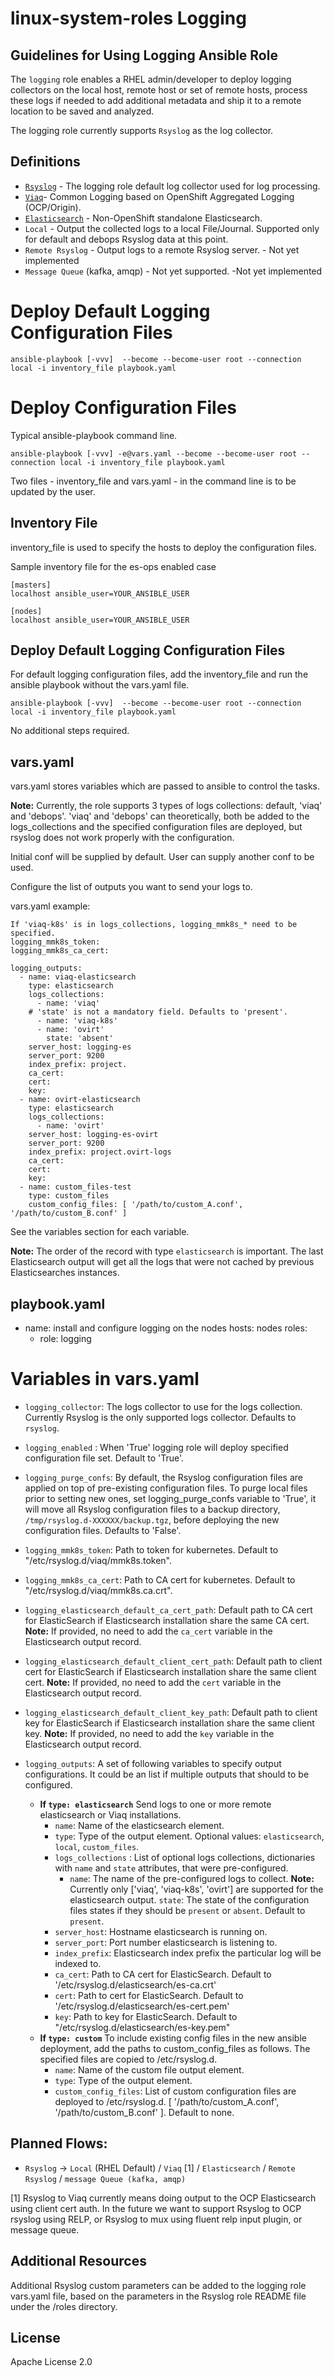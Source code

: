 linux-system-roles Logging
==========================

Guidelines for Using Logging Ansible Role
-----------------------------------------

The `logging` role enables a RHEL admin/developer to deploy logging collectors on the local host, remote host or set of remote hosts,
process these logs if needed to add additional metadata and ship it to a remote location to be saved and analyzed.

The logging role currently supports `Rsyslog` as the log collector.

Definitions
-----------

  - [`Rsyslog`](https://www.rsyslog.com/) - The logging role default log collector used for log processing.
  - [`Viaq`](https://docs.okd.io/latest/install_config/aggregate_logging.html)- Common Logging based on OpenShift Aggregated Logging (OCP/Origin).
  - [`Elasticsearch`](https://www.elastic.co/) - Non-OpenShift standalone Elasticsearch.
  - `Local` - Output the collected logs to a local File/Journal. Supported only for default and debops Rsyslog data at this point.
  - `Remote Rsyslog` - Output logs to a remote Rsyslog server. - Not yet implemented
  - `Message Queue` (kafka, amqp) - Not yet supported. -Not yet implemented

Deploy Default Logging Configuration Files
==========================================


``` ansible-playbook [-vvv]  --become --become-user root --connection local -i inventory_file playbook.yaml ```


Deploy Configuration Files
===========================

Typical ansible-playbook command line.

``` ansible-playbook [-vvv] -e@vars.yaml --become --become-user root --connection local -i inventory_file playbook.yaml ```

Two files - inventory_file and vars.yaml - in the command line is to be updated by the user.

Inventory File
--------------
inventory_file is used to specify the hosts to deploy the configuration files.

   Sample inventory file for the es-ops enabled case
```
[masters]
localhost ansible_user=YOUR_ANSIBLE_USER

[nodes]
localhost ansible_user=YOUR_ANSIBLE_USER
```

Deploy Default Logging Configuration Files
------------------------------------------

For default logging configuration files, add the inventory_file and run the ansible playbook without the vars.yaml file.

``` ansible-playbook [-vvv]  --become --become-user root --connection local -i inventory_file playbook.yaml ```

No additional steps required.

vars.yaml
---------

vars.yaml stores variables which are passed to ansible to control the tasks.

**Note:**   Currently, the role supports 3 types of logs collections: default, 'viaq' and 'debops'. 'viaq' and 'debops' can theoretically, both be added to the logs_collections and the specified configuration files are deployed, but rsyslog does not work properly with the configuration.

Initial conf will be supplied by default.
User can supply another conf to be used.

Configure the list of outputs you want to send your logs to.


vars.yaml example:

```
If 'viaq-k8s' is in logs_collections, logging_mmk8s_* need to be specified.
logging_mmk8s_token:
logging_mmk8s_ca_cert:

logging_outputs:
  - name: viaq-elasticsearch
    type: elasticsearch
    logs_collections:
      - name: 'viaq'
    # 'state' is not a mandatory field. Defaults to 'present'.
      - name: 'viaq-k8s'
      - name: 'ovirt'
        state: 'absent'
    server_host: logging-es
    server_port: 9200
    index_prefix: project.
    ca_cert:
    cert:
    key:
  - name: ovirt-elasticsearch
    type: elasticsearch
    logs_collections:
      - name: 'ovirt'
    server_host: logging-es-ovirt
    server_port: 9200
    index_prefix: project.ovirt-logs
    ca_cert:
    cert:
    key:
  - name: custom_files-test
    type: custom_files
    custom_config_files: [ '/path/to/custom_A.conf', '/path/to/custom_B.conf' ]
```

   See the variables section for each variable.

**Note:** The order of the record with type  `elasticsearch` is important. The last Elasticsearch output will get all the logs that were not cached by previous Elasticsearches instances.

playbook.yaml
-------------

- name: install and configure logging on the nodes
  hosts: nodes
  roles:
    - role: logging


Variables in vars.yaml
======================

- `logging_collector`: The logs collector to use for the logs collection. Currently Rsyslog is the only supported logs collector. Defaults to `rsyslog`.
- `logging_enabled` : When 'True' logging role will deploy specified configuration file set. Default to 'True'.
- `logging_purge_confs`: By default, the Rsyslog configuration files are applied on top of pre-existing configuration files. To purge local files prior to setting new ones, set logging_purge_confs variable to 'True', it will move all Rsyslog configuration files to a backup directory, `/tmp/rsyslog.d-XXXXXX/backup.tgz`, before deploying the new configuration files. Defaults to 'False'.
- `logging_mmk8s_token`: Path to token for kubernetes.  Default to "/etc/rsyslog.d/viaq/mmk8s.token".
- `logging_mmk8s_ca_cert`: Path to CA cert for kubernetes.  Default to "/etc/rsyslog.d/viaq/mmk8s.ca.crt".

- `logging_elasticsearch_default_ca_cert_path`: Default path to CA cert for ElasticSearch if Elasticsearch installation share the same CA cert. **Note:** If provided, no need to add the `ca_cert` variable in the Elasticsearch output record.
- `logging_elasticsearch_default_client_cert_path`: Default path to client cert for ElasticSearch if Elasticsearch installation share the same client cert. **Note:** If provided, no need to add the `cert` variable in the Elasticsearch output record.
- `logging_elasticsearch_default_client_key_path`: Default path to client key for ElasticSearch if Elasticsearch installation share the same client key. **Note:** If provided, no need to add the `key` variable in the Elasticsearch output record.
- `logging_outputs`: A set of following variables to specify output configurations.  It could be an list if multiple outputs that should to be configured.
   -  **If `type: elasticsearch`** Send logs to one or more remote elasticsearch or Viaq installations.
      - `name`: Name of the elasticsearch element.
      - `type`: Type of the output element. Optional values: `elasticsearch`, `local`, `custom_files`.
      - `logs_collections` : List of optional logs collections, dictionaries with `name` and `state` attributes, that were pre-configured.
        - `name`: The name of the pre-configured logs to collect. **Note:** Currently only ['viaq', 'viaq-k8s', 'ovirt'] are supported for the elasticsearch output.
          `state`: The state of the configuration files states if they should be `present` or `absent`. Default to `present`.
      - `server_host`: Hostname elasticsearch is running on.
      - `server_port`: Port number elasticsearch is listening to.
      - `index_prefix`: Elasticsearch index prefix the particular log will be indexed to.
      - `ca_cert`: Path to CA cert for ElasticSearch.  Default to '/etc/rsyslog.d/elasticsearch/es-ca.crt'
      - `cert`: Path to cert for ElasticSearch.  Default to '/etc/rsyslog.d/elasticsearch/es-cert.pem'
      - `key`: Path to key for ElasticSearch.  Default to "/etc/rsyslog.d/elasticsearch/es-key.pem"
   -  **If `type: custom`** To include existing config files in the new ansible deployment, add the paths to custom_config_files as follows.  The specified files are copied to /etc/rsyslog.d.
      - `name`: Name of the custom file output element.
      - `type`: Type of the output element.
      - `custom_config_files`: List of custom configuration files are deployed to /etc/rsyslog.d. [ '/path/to/custom_A.conf', '/path/to/custom_B.conf' ]. Default to none.

Planned Flows:
--------------
  - `Rsyslog` -> `Local` (RHEL Default) / `Viaq` [1] / `Elasticsearch` / `Remote Rsyslog` / `message Queue (kafka, amqp)`

[1] Rsyslog to Viaq currently means doing output to the OCP Elasticsearch using client cert auth.
    In the future we want to support Rsyslog to OCP rsyslog using RELP, or Rsyslog to mux using fluent relp input plugin, or message queue.

Additional Resources
--------------------

Additional Rsyslog custom parameters can be added to the logging role vars.yaml file,
based on the parameters in the Rsyslog role README file under the /roles directory.



License
-------

Apache License 2.0

